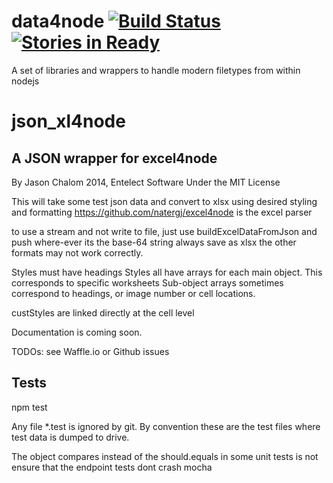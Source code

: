 data4node [![Build Status](https://travis-ci.org/TRex22/data4node.svg)](https://travis-ci.org/TRex22/data4node) [![Stories in Ready](https://badge.waffle.io/TRex22/data4node.png?label=ready&title=Ready)](https://waffle.io/TRex22/data4node)
============
A set of libraries and wrappers to handle modern filetypes from within nodejs

json_xl4node
============
A JSON wrapper for excel4node
-----------------------------

By Jason Chalom 2014, Entelect Software
Under the MIT License

This will take some test json data and convert to xlsx using desired styling and formatting
https://github.com/natergj/excel4node is the excel parser

to use a stream and not write to file, just use buildExcelDataFromJson and push where-ever its the base-64 string
always save as xlsx the other formats may not work correctly.

Styles must have headings
Styles all have arrays for each main object. This corresponds to specific worksheets
Sub-object arrays sometimes correspond to headings, or image number or cell locations.

custStyles are linked directly at the cell level

Documentation is coming soon.

TODOs: see Waffle.io or Github issues

## Tests

npm test

Any file *.test is ignored by git. By convention these are the test files where test data is dumped to drive.

The object compares instead of the should.equals in some unit tests is not ensure that the endpoint tests dont crash mocha

